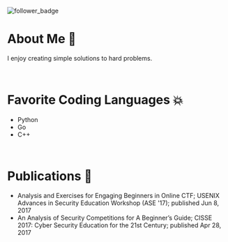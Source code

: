 ![follower_badge](https://img.shields.io/github/followers/tannerburns?style=plastic) 

# About Me :speech_balloon:

  I enjoy creating simple solutions to hard problems.

<br>

# Favorite Coding Languages :boom:
  - Python
  - Go
  - C++

<br>
  
# Publications :bookmark_tabs:
  
  - Analysis and Exercises for Engaging Beginners in Online CTF; USENIX Advances in Security Education Workshop (ASE '17); published Jun 8, 2017
  - An Analysis of Security Competitions for A Beginner’s Guide; CISSE 2017: Cyber Security Education for the 21st Century; published Apr 28, 2017

